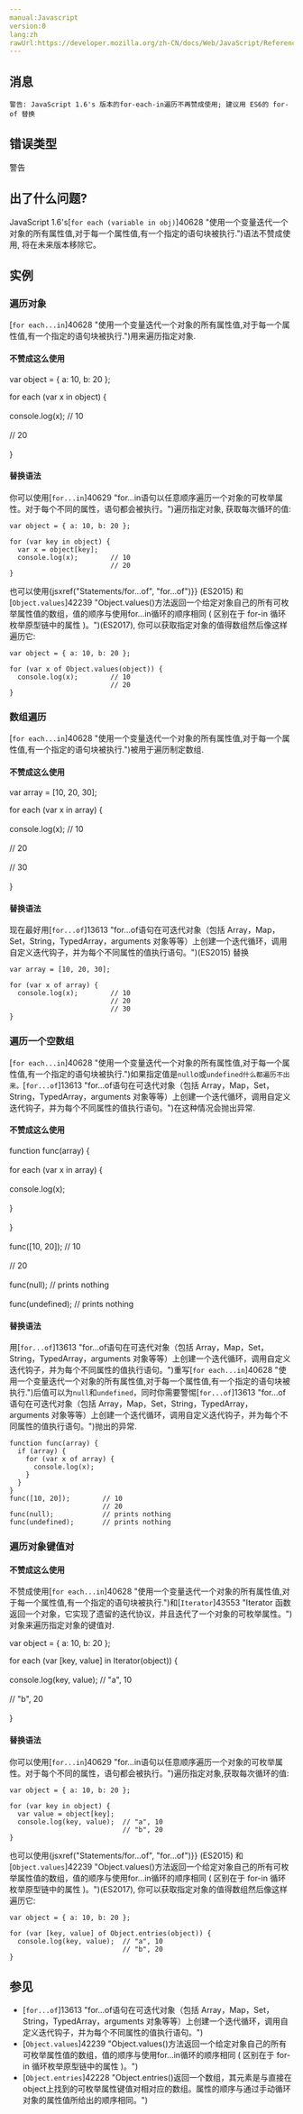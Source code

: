 ```yaml
---
manual:Javascript
version:0
lang:zh
rawUrl:https://developer.mozilla.org/zh-CN/docs/Web/JavaScript/Reference/Errors/For-each-in_loops_are_deprecated
---
```






## 消息<a name="消息"></a>

```
警告: JavaScript 1.6's 版本的for-each-in遍历不再赞成使用; 建议用 ES6的 for-of 替换

```

## 错误类型<a name="错误类型"></a>


警告


## 出了什么问题?<a name="出了什么问题"></a>


JavaScript 1.6&#39;s[`for each (variable in obj)`]40628 "使用一个变量迭代一个对象的所有属性值,对于每一个属性值,有一个指定的语句块被执行.")语法不赞成使用, 将在未来版本移除它。


## 实例<a name="实例"></a>

### 遍历对象<a name="遍历对象"></a>


[`for each...in`]40628 "使用一个变量迭代一个对象的所有属性值,对于每一个属性值,有一个指定的语句块被执行.")用来遍历指定对象.


#### 不赞成这么使用<a name="不赞成这么使用"></a>


var object = { a: 10, b: 20 };



for each (var x in object) {<br></br>console.log(x); // 10<br></br>// 20<br></br>}



#### 替换语法<a name="替换语法"></a>


你可以使用[`for...in`]40629 "for...in语句以任意顺序遍历一个对象的可枚举属性。对于每个不同的属性，语句都会被执行。")遍历指定对象, 获取每次循环的值:


```
var object = { a: 10, b: 20 };

for (var key in object) {
  var x = object[key];
  console.log(x);        // 10
                         // 20
}
```


也可以使用{jsxref(&quot;Statements/for...of&quot;, &quot;for...of&quot;)}} (ES2015) 和[`Object.values`]42239 "Object.values()方法返回一个给定对象自己的所有可枚举属性值的数组，值的顺序与使用for...in循环的顺序相同 ( 区别在于 for-in 循环枚举原型链中的属性 )。")(ES2017), 你可以获取指定对象的值得数组然后像这样遍历它:


```
var object = { a: 10, b: 20 };

for (var x of Object.values(object)) {
  console.log(x);        // 10
                         // 20
}
```

### 数组遍历<a name="数组遍历"></a>


[`for each...in`]40628 "使用一个变量迭代一个对象的所有属性值,对于每一个属性值,有一个指定的语句块被执行.")被用于遍历制定数组.


#### 不赞成这么使用<a name="不赞成这么使用_2"></a>


var array = [10, 20, 30];



for each (var x in array) {<br></br>console.log(x); // 10<br></br>// 20<br></br>// 30<br></br>}



#### 替换语法<a name="替换语法_2"></a>


现在最好用[`for...of`]13613 "for...of语句在可迭代对象（包括 Array，Map，Set，String，TypedArray，arguments 对象等等）上创建一个迭代循环，调用自定义迭代钩子，并为每个不同属性的值执行语句。")(ES2015) 替换


```
var array = [10, 20, 30];

for (var x of array) {
  console.log(x);        // 10
                         // 20
                         // 30
}
```

### 遍历一个空数组<a name="遍历一个空数组"></a>


[`for each...in`]40628 "使用一个变量迭代一个对象的所有属性值,对于每一个属性值,有一个指定的语句块被执行.")如果指定值是`null`o或`undefined什么都遍历不出来。`[`for...of`]13613 "for...of语句在可迭代对象（包括 Array，Map，Set，String，TypedArray，arguments 对象等等）上创建一个迭代循环，调用自定义迭代钩子，并为每个不同属性的值执行语句。")在这种情况会抛出异常.


#### 不赞成这么使用<a name="不赞成这么使用_3"></a>


function func(array) {<br></br>for each (var x in array) {<br></br>console.log(x);<br></br>}<br></br>}<br></br>func([10, 20]); // 10<br></br>// 20<br></br>func(null); // prints nothing<br></br>func(undefined); // prints nothing



#### 替换语法<a name="替换语法_3"></a>


用[`for...of`]13613 "for...of语句在可迭代对象（包括 Array，Map，Set，String，TypedArray，arguments 对象等等）上创建一个迭代循环，调用自定义迭代钩子，并为每个不同属性的值执行语句。")重写[`for each...in`]40628 "使用一个变量迭代一个对象的所有属性值,对于每一个属性值,有一个指定的语句块被执行.")后值可以为`null`和`undefined`，同时你需要警惕[`for...of`]13613 "for...of语句在可迭代对象（包括 Array，Map，Set，String，TypedArray，arguments 对象等等）上创建一个迭代循环，调用自定义迭代钩子，并为每个不同属性的值执行语句。")抛出的异常.


```
function func(array) {
  if (array) {
    for (var x of array) {
      console.log(x);
    }
  }
}
func([10, 20]);        // 10
                       // 20
func(null);            // prints nothing
func(undefined);       // prints nothing
```

### 遍历对象键值对<a name="遍历对象键值对"></a>

#### 不赞成这么使用<a name="不赞成这么使用_4"></a>


不赞成使用[`for each...in`]40628 "使用一个变量迭代一个对象的所有属性值,对于每一个属性值,有一个指定的语句块被执行.")和[`Iterator`]43553 "Iterator 函数返回一个对象，它实现了遗留的迭代协议，并且迭代了一个对象的可枚举属性。")对象来遍历指定对象的键值对.



var object = { a: 10, b: 20 };



for each (var [key, value] in Iterator(object)) {<br></br>console.log(key, value); // &quot;a&quot;, 10<br></br>// &quot;b&quot;, 20<br></br>}



#### 替换语法<a name="替换语法_4"></a>


你可以使用[`for...in`]40629 "for...in语句以任意顺序遍历一个对象的可枚举属性。对于每个不同的属性，语句都会被执行。")遍历指定对象,获取每次循环的值:


```
var object = { a: 10, b: 20 };

for (var key in object) {
  var value = object[key];
  console.log(key, value);  // "a", 10
                            // "b", 20
}
```


也可以使用{jsxref(&quot;Statements/for...of&quot;, &quot;for...of&quot;)}} (ES2015) 和[`Object.values`]42239 "Object.values()方法返回一个给定对象自己的所有可枚举属性值的数组，值的顺序与使用for...in循环的顺序相同 ( 区别在于 for-in 循环枚举原型链中的属性 )。")(ES2017), 你可以获取指定对象的值得数组然后像这样遍历它:


```
var object = { a: 10, b: 20 };

for (var [key, value] of Object.entries(object)) {
  console.log(key, value);  // "a", 10
                            // "b", 20
}
```

## 参见<a name="参见"></a>

* [`for...of`]13613 "for...of语句在可迭代对象（包括 Array，Map，Set，String，TypedArray，arguments 对象等等）上创建一个迭代循环，调用自定义迭代钩子，并为每个不同属性的值执行语句。")
* [`Object.values`]42239 "Object.values()方法返回一个给定对象自己的所有可枚举属性值的数组，值的顺序与使用for...in循环的顺序相同 ( 区别在于 for-in 循环枚举原型链中的属性 )。")
* [`Object.entries`]42228 "Object.entries()返回一个数组，其元素是与直接在object上找到的可枚举属性键值对相对应的数组。属性的顺序与通过手动循环对象的属性值所给出的顺序相同。")




